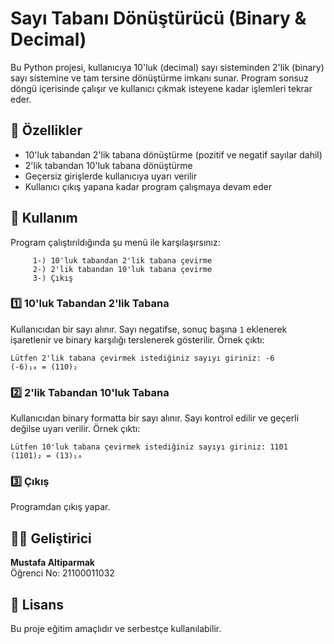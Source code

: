 
# Sayı Tabanı Dönüştürücü (Binary & Decimal)

Bu Python projesi, kullanıcıya 10'luk (decimal) sayı sisteminden 2'lik (binary) sayı sistemine ve tam tersine dönüştürme imkanı sunar. Program sonsuz döngü içerisinde çalışır ve kullanıcı çıkmak isteyene kadar işlemleri tekrar eder.

## 🧠 Özellikler

- 10'luk tabandan 2'lik tabana dönüştürme (pozitif ve negatif sayılar dahil)
- 2'lik tabandan 10'luk tabana dönüştürme
- Geçersiz girişlerde kullanıcıya uyarı verilir
- Kullanıcı çıkış yapana kadar program çalışmaya devam eder

## 📌 Kullanım

Program çalıştırıldığında şu menü ile karşılaşırsınız:

```
     1-) 10'luk tabandan 2'lik tabana çevirme 
     2-) 2'lik tabandan 10'luk tabana çevirme 
     3-) Çıkış
```

### 1️⃣ 10'luk Tabandan 2'lik Tabana

Kullanıcıdan bir sayı alınır. Sayı negatifse, sonuç başına `1` eklenerek işaretlenir ve binary karşılığı terslenerek gösterilir. Örnek çıktı:

```
Lütfen 2'lik tabana çevirmek istediğiniz sayıyı giriniz: -6
(-6)₁₀ = (110)₂
```

### 2️⃣ 2'lik Tabandan 10'luk Tabana

Kullanıcıdan binary formatta bir sayı alınır. Sayı kontrol edilir ve geçerli değilse uyarı verilir. Örnek çıktı:

```
Lütfen 10'luk tabana çevirmek istediğiniz sayıyı giriniz: 1101
(1101)₂ = (13)₁₀
```

### 3️⃣ Çıkış

Programdan çıkış yapar.

## 🧑‍💻 Geliştirici

**Mustafa Altiparmak**  
Öğrenci No: 21100011032

## 📄 Lisans

Bu proje eğitim amaçlıdır ve serbestçe kullanılabilir.
